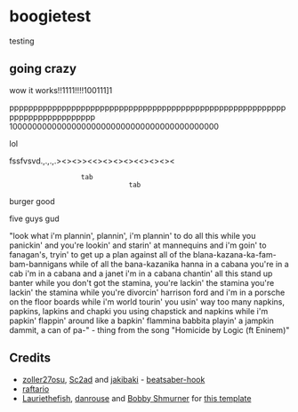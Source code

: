 # boogietest

testing

## going crazy

wow it works!!1111!!!!100111]1

pppppppppppppppppppppppppppppppppppppppppppppppppppppppppppppppppppppppppppp
1000000000000000000000000000000000000000000

lol

 fssfvsvd.,.,.,.><><>><<><><><><<><><><
 
                      tab
                                  tab
                                   
burger good

five guys gud

"look what i'm plannin', plannin', i'm plannin' to
do all this while you panickin'
and you're lookin' and starin' at mannequins
and i'm goin' to fanagan's, tryin' to get up a plan against
all of the blana-kazana-ka-fam-bam-bannigans
while of all the bana-kazanika hanna in a cabana
you're in a cab
i'm in a cabana and a janet
i'm in a cabana chantin' all this stand up banter
while you don't got the stamina, you're lackin' the stamina
you're lackin' the stamina while you're divorcin' harrison ford
and i'm in a porsche on the floor boards
while i'm world tourin'
you usin' way too many napkins, papkins, lapkins and chapki
you using chapstick and napkins while i'm papkin'
flappin' around like a bapkin'
flammina babbita playin' a jampkin
dammit, a can of pa-" - thing from the song "Homicide by Logic (ft Eninem)" 


## Credits

* [zoller27osu](https://github.com/zoller27osu), [Sc2ad](https://github.com/Sc2ad) and [jakibaki](https://github.com/jakibaki) - [beatsaber-hook](https://github.com/sc2ad/beatsaber-hook)
* [raftario](https://github.com/raftario)
* [Lauriethefish](https://github.com/Lauriethefish), [danrouse](https://github.com/danrouse) and [Bobby Shmurner](https://github.com/BobbyShmurner) for [this template](https://github.com/Lauriethefish/quest-mod-template)
